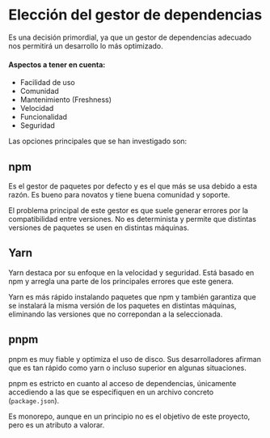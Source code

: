# Elección del gestor de dependencias

Es una decisión primordial, ya que un gestor de dependencias adecuado nos permitirá un desarrollo lo más optimizado.
#### Aspectos a tener en cuenta:

*  Facilidad de uso
*  Comunidad
* Mantenimiento (Freshness)
* Velocidad
* Funcionalidad
* Seguridad
      
Las opciones principales que se han investigado son:

## npm

Es el gestor de paquetes por defecto y es el que más se usa debido a esta razón. Es bueno para novatos y tiene buena comunidad y soporte.

El problema principal de este gestor es que suele generar errores por la compatibilidad entre versiones. No es determinista y permite que distintas versiones de paquetes se usen en distintas máquinas.

## Yarn

Yarn destaca por su enfoque en la velocidad y seguridad. Está basado en npm y arregla una parte de los principales errores que este genera.

Yarn es más rápido instalando paquetes que npm y también garantiza que se instalará la misma versión de los paquetes en distintas máquinas, eliminando las versiones que no correpondan a la seleccionada.

## pnpm

pnpm es muy fiable y optimiza el uso de disco. Sus desarrolladores afirman que es tan rápido como yarn o incluso superior en algunas situaciones.

pnpm es estricto en cuanto al acceso de dependencias, únicamente accediendo a las que se especifiquen en un archivo concreto (`package.json`).

Es monorepo, aunque en un principio no es el objetivo de este proyecto, pero es un atributo a valorar.

